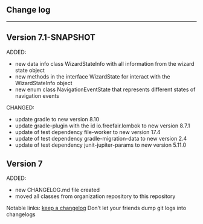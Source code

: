 ## Change log
----------------------

Version 7.1-SNAPSHOT
-------------

ADDED:

- new data info class WizardStateInfo with all information from the wizard state object
- new methods in the interface WizardState for interact with the WizardStateInfo object
- new enum class NavigationEventState that represents different states of navigation events

CHANGED:

- update gradle to new version 8.10
- update gradle-plugin with the id io.freefair.lombok to new version 8.7.1
- update of test dependency file-worker to new version 17.4
- update of test dependency gradle-migration-data to new version 2.4
- update of test dependency junit-jupiter-params to new version 5.11.0

Version 7
-------------

ADDED:

- new CHANGELOG.md file created
- moved all classes from organization repository to this repository

Notable links:
[keep a changelog](http://keepachangelog.com/en/1.0.0/) Don’t let your friends dump git logs into changelogs
